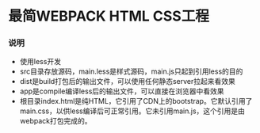# 最简WEBPACK HTML CSS工程

### 说明
- 使用less开发
- src目录存放源码，main.less是样式源码，main.js只起到引用less的目的
- dist是build打包后的输出文件，可以使用任何静态server拉起来看效果
- app是compile编译less后的输出文件，可以直接在浏览器中看效果
- 根目录index.html是纯HTML，它引用了CDN上的bootstrap。它默认引用了main.css，以供less编译后可正常引用。它未引用main.js，这个引用是由webpack打包完成的。
